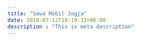 ```yaml
---
title: "Sewa Mobil Jogja"
date: 2018-07-12T18:19:33+06:00
description : "This is meta description"
---
```


